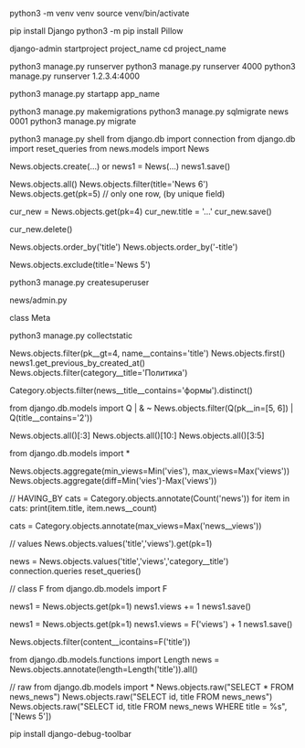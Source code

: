 python3 -m venv venv
source venv/bin/activate

pip install Django
python3 -m pip install Pillow

django-admin startproject project_name
cd project_name


python3 manage.py runserver
python3 manage.py runserver 4000
python3 manage.py runserver 1.2.3.4:4000

python3 manage.py startapp app_name

python3 manage.py makemigrations
python3 manage.py sqlmigrate news 0001
python3 manage.py migrate

python3 manage.py shell
from django.db import connection
from django.db import reset_queries
from news.models import News

News.objects.create(...)   or
news1 = News(...)
news1.save()

News.objects.all()
News.objects.filter(title='News 6')
News.objects.get(pk=5) // only one row, (by unique field)

cur_new = News.objects.get(pk=4)
cur_new.title = '...'
cur_new.save()

cur_new.delete()

News.objects.order_by('title')
News.objects.order_by('-title')

News.objects.exclude(title='News 5')

python3 manage.py createsuperuser

news/admin.py

class Meta

python3 manage.py collectstatic

News.objects.filter(pk__gt=4, name__contains='title')
News.objects.first()
news1.get_previous_by_created_at()
News.objects.filter(category__title='Политика')

Category.objects.filter(news__title__contains='формы').distinct()

from django.db.models import Q
| & ~
News.objects.filter(Q(pk__in=[5, 6]) | Q(title__contains='2'))

News.objects.all()[:3]
News.objects.all()[10:]
News.objects.all()[3:5]

from django.db.models import *

News.objects.aggregate(min_views=Min('vies'), max_views=Max('views'))
News.objects.aggregate(diff=Min('vies')-Max('views'))

// HAVING_BY
cats = Category.objects.annotate(Count('news'))
for item in cats:
    print(item.title, item.news__count)

cats = Category.objects.annotate(max_views=Max('news__views'))

// values
News.objects.values('title','views').get(pk=1)

news = News.objects.values('title','views','category__title')
connection.queries
reset_queries()

// class F
from django.db.models import F

news1 = News.objects.get(pk=1)
news1.views += 1
news1.save()

news1 = News.objects.get(pk=1)
news1.views = F('views') + 1
news1.save()

News.objects.filter(content__icontains=F('title'))

from django.db.models.functions import Length
news = News.objects.annotate(length=Length('title')).all()

// raw
from django.db.models import *
News.objects.raw("SELECT * FROM news_news")
News.objects.raw("SELECT id, title FROM news_news")
News.objects.raw("SELECT id, title FROM news_news WHERE title = %s", ['News 5'])

pip install django-debug-toolbar
